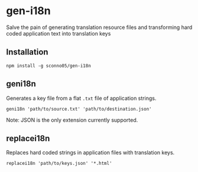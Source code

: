 # gen-i18n

Salve the pain of generating translation resource files and transforming hard coded application text into translation keys

## Installation

`npm install -g sconno05/gen-i18n`

## geni18n

Generates a key file from a flat `.txt` file of application strings.

`geni18n 'path/to/source.txt' 'path/to/destination.json'`

Note: JSON is the only extension currently supported.

## replacei18n

Replaces hard coded strings in application files with translation keys.

`replacei18n 'path/to/keys.json' '*.html'`

